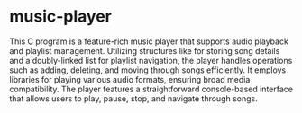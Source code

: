 # music-player
This C program is a feature-rich music player that supports audio playback and playlist management. Utilizing structures like for storing song details and a doubly-linked list for playlist navigation, the player handles operations such as adding, deleting, and moving through songs efficiently. It employs libraries for playing various audio formats, ensuring broad media compatibility. The player features a straightforward console-based interface that allows users to play, pause, stop, and navigate through songs. 
